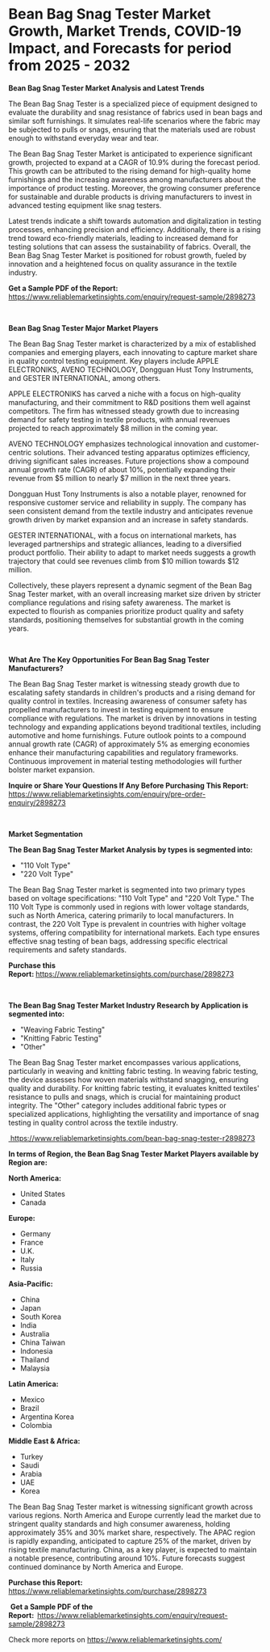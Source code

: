 <p><h1>Bean Bag Snag Tester Market Growth, Market Trends, COVID-19 Impact, and Forecasts for period from 2025 - 2032</h1></p><p><strong>Bean Bag Snag Tester Market Analysis and Latest Trends</strong></p>
<p><p>The Bean Bag Snag Tester is a specialized piece of equipment designed to evaluate the durability and snag resistance of fabrics used in bean bags and similar soft furnishings. It simulates real-life scenarios where the fabric may be subjected to pulls or snags, ensuring that the materials used are robust enough to withstand everyday wear and tear. </p><p>The Bean Bag Snag Tester Market is anticipated to experience significant growth, projected to expand at a CAGR of 10.9% during the forecast period. This growth can be attributed to the rising demand for high-quality home furnishings and the increasing awareness among manufacturers about the importance of product testing. Moreover, the growing consumer preference for sustainable and durable products is driving manufacturers to invest in advanced testing equipment like snag testers.</p><p>Latest trends indicate a shift towards automation and digitalization in testing processes, enhancing precision and efficiency. Additionally, there is a rising trend toward eco-friendly materials, leading to increased demand for testing solutions that can assess the sustainability of fabrics. Overall, the Bean Bag Snag Tester Market is positioned for robust growth, fueled by innovation and a heightened focus on quality assurance in the textile industry.</p></p>
<p><strong>Get a Sample PDF of the Report:&nbsp;</strong> <a href="https://www.reliablemarketinsights.com/enquiry/request-sample/2898273?utm_campaign=3264&utm_medium=2&utm_source=Github&utm_content=ia&utm_term=15032025&utm_id=bean-bag-snag-tester">https://www.reliablemarketinsights.com/enquiry/request-sample/2898273</a></p>
<p>&nbsp;</p>
<p><strong>Bean Bag Snag Tester Major Market Players</strong></p>
<p><p>The Bean Bag Snag Tester market is characterized by a mix of established companies and emerging players, each innovating to capture market share in quality control testing equipment. Key players include APPLE ELECTRONIKS, AVENO TECHNOLOGY, Dongguan Hust Tony Instruments, and GESTER INTERNATIONAL, among others.</p><p>APPLE ELECTRONIKS has carved a niche with a focus on high-quality manufacturing, and their commitment to R&D positions them well against competitors. The firm has witnessed steady growth due to increasing demand for safety testing in textile products, with annual revenues projected to reach approximately $8 million in the coming year.</p><p>AVENO TECHNOLOGY emphasizes technological innovation and customer-centric solutions. Their advanced testing apparatus optimizes efficiency, driving significant sales increases. Future projections show a compound annual growth rate (CAGR) of about 10%, potentially expanding their revenue from $5 million to nearly $7 million in the next three years.</p><p>Dongguan Hust Tony Instruments is also a notable player, renowned for responsive customer service and reliability in supply. The company has seen consistent demand from the textile industry and anticipates revenue growth driven by market expansion and an increase in safety standards.</p><p>GESTER INTERNATIONAL, with a focus on international markets, has leveraged partnerships and strategic alliances, leading to a diversified product portfolio. Their ability to adapt to market needs suggests a growth trajectory that could see revenues climb from $10 million towards $12 million.</p><p>Collectively, these players represent a dynamic segment of the Bean Bag Snag Tester market, with an overall increasing market size driven by stricter compliance regulations and rising safety awareness. The market is expected to flourish as companies prioritize product quality and safety standards, positioning themselves for substantial growth in the coming years.</p></p>
<p>&nbsp;</p>
<p><strong>What Are The Key Opportunities For Bean Bag Snag Tester Manufacturers?</strong></p>
<p><p>The Bean Bag Snag Tester market is witnessing steady growth due to escalating safety standards in children's products and a rising demand for quality control in textiles. Increasing awareness of consumer safety has propelled manufacturers to invest in testing equipment to ensure compliance with regulations. The market is driven by innovations in testing technology and expanding applications beyond traditional textiles, including automotive and home furnishings. Future outlook points to a compound annual growth rate (CAGR) of approximately 5% as emerging economies enhance their manufacturing capabilities and regulatory frameworks. Continuous improvement in material testing methodologies will further bolster market expansion.</p></p>
<p><strong>Inquire or Share Your Questions If Any Before Purchasing This Report:</strong> <a href="https://www.reliablemarketinsights.com/enquiry/pre-order-enquiry/2898273?utm_campaign=3264&utm_medium=2&utm_source=Github&utm_content=ia&utm_term=15032025&utm_id=bean-bag-snag-tester">https://www.reliablemarketinsights.com/enquiry/pre-order-enquiry/2898273</a></p>
<p>&nbsp;</p>
<p><strong>Market Segmentation</strong></p>
<p><strong>The Bean Bag Snag Tester Market Analysis by types is segmented into:</strong></p>
<p><ul><li>"110 Volt Type"</li><li>"220 Volt Type"</li></ul></p>
<p><p>The Bean Bag Snag Tester market is segmented into two primary types based on voltage specifications: "110 Volt Type" and "220 Volt Type." The 110 Volt Type is commonly used in regions with lower voltage standards, such as North America, catering primarily to local manufacturers. In contrast, the 220 Volt Type is prevalent in countries with higher voltage systems, offering compatibility for international markets. Each type ensures effective snag testing of bean bags, addressing specific electrical requirements and safety standards.</p></p>
<p><strong>Purchase this Report:&nbsp;</strong><a href="https://www.reliablemarketinsights.com/purchase/2898273?utm_campaign=3264&utm_medium=2&utm_source=Github&utm_content=ia&utm_term=15032025&utm_id=bean-bag-snag-tester">https://www.reliablemarketinsights.com/purchase/2898273</a></p>
<p>&nbsp;</p>
<p><strong>The Bean Bag Snag Tester Market Industry Research by Application is segmented into:</strong></p>
<p><ul><li>"Weaving Fabric Testing"</li><li>"Knitting Fabric Testing"</li><li>"Other"</li></ul></p>
<p><p>The Bean Bag Snag Tester market encompasses various applications, particularly in weaving and knitting fabric testing. In weaving fabric testing, the device assesses how woven materials withstand snagging, ensuring quality and durability. For knitting fabric testing, it evaluates knitted textiles' resistance to pulls and snags, which is crucial for maintaining product integrity. The "Other" category includes additional fabric types or specialized applications, highlighting the versatility and importance of snag testing in quality control across the textile industry.</p></p>
<p><a href="https://www.reliablemarketinsights.com/bean-bag-snag-tester-r2898273?utm_campaign=3264&utm_medium=2&utm_source=Github&utm_content=ia&utm_term=15032025&utm_id=bean-bag-snag-tester">&nbsp;https://www.reliablemarketinsights.com/bean-bag-snag-tester-r2898273</a></p>
<p><strong>In terms of Region, the Bean Bag Snag Tester Market Players available by Region are:</strong></p>
<p>
    <p> <strong> North America: </strong>
        <ul>
            <li>United States</li>
            <li>Canada</li>
        </ul>
        </p> 
    <p> <strong> Europe: </strong>
        <ul>
            <li>Germany</li>
            <li>France</li>
            <li>U.K.</li>
            <li>Italy</li>
            <li>Russia</li>
        </ul>
        </p> 
    <p> <strong> Asia-Pacific: </strong>
        <ul>
            <li>China</li>
            <li>Japan</li>
            <li>South Korea</li>
            <li>India</li>
            <li>Australia</li>
            <li>China Taiwan</li>
            <li>Indonesia</li>
            <li>Thailand</li>
            <li>Malaysia</li>
        </ul>
        </p> 
    <p> <strong> Latin America: </strong>
        <ul>
            <li>Mexico</li>
            <li>Brazil</li>
            <li>Argentina Korea</li>
            <li>Colombia</li>
        </ul>
        </p> 
    <p> <strong> Middle East & Africa: </strong>
        <ul>
            <li>Turkey</li>
            <li>Saudi</li>
            <li>Arabia</li>
            <li>UAE</li>
            <li>Korea</li>
        </ul>
    </p>
    </p>
<p><p>The Bean Bag Snag Tester market is witnessing significant growth across various regions. North America and Europe currently lead the market due to stringent quality standards and high consumer awareness, holding approximately 35% and 30% market share, respectively. The APAC region is rapidly expanding, anticipated to capture 25% of the market, driven by rising textile manufacturing. China, as a key player, is expected to maintain a notable presence, contributing around 10%. Future forecasts suggest continued dominance by North America and Europe.</p></p>
<p><strong>Purchase this Report: </strong><a href="https://www.reliablemarketinsights.com/purchase/2898273?utm_campaign=3264&utm_medium=2&utm_source=Github&utm_content=ia&utm_term=15032025&utm_id=bean-bag-snag-tester">https://www.reliablemarketinsights.com/purchase/2898273</a></p>
<p>&nbsp;<strong>Get a Sample PDF of the Report:&nbsp;&nbsp;</strong><a href="https://www.reliablemarketinsights.com/enquiry/request-sample/2898273?utm_campaign=3264&utm_medium=2&utm_source=Github&utm_content=ia&utm_term=15032025&utm_id=bean-bag-snag-tester">https://www.reliablemarketinsights.com/enquiry/request-sample/2898273</a></p>
<p><strong></strong></p>
<p>Check more reports on <a href="https://www.reliablemarketinsights.com/?utm_campaign=3264&utm_medium=2&utm_source=Github&utm_content=ia&utm_term=15032025&utm_id=bean-bag-snag-tester">https://www.reliablemarketinsights.com/</a></p>